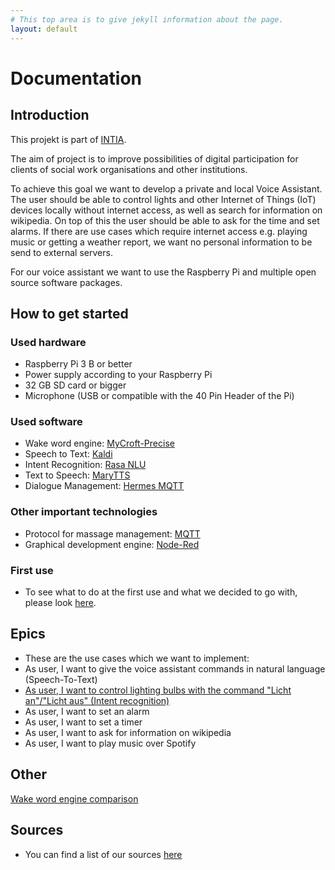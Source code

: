 ```yaml
---
# This top area is to give jekyll information about the page.
layout: default
---
```

# Documentation

## Introduction

This projekt is part of [INTIA](https://dites.web.th-koeln.de/forschung/projekte/research-projects-intia/).

The aim of project is to improve possibilities of digital participation for clients of social work organisations and other
institutions.   

To achieve this goal we want to develop a private and local Voice Assistant. The user should be able to control lights and 
other Internet of Things (IoT) devices locally without internet access, as well as search for information on wikipedia.
On top of this the user should be able to ask for the time and set alarms. If there are use cases which require internet 
access e.g. playing music or getting a weather report, we want no personal information to be send to external servers.

For our voice assistant we want to use the Raspberry Pi and multiple open source software packages.


## How to get started
### Used hardware
- Raspberry Pi 3 B or better
- Power supply according to your Raspberry Pi
- 32 GB SD card or bigger
- Microphone (USB or compatible with the 40 Pin Header of the Pi)

### Used software
- Wake word engine: [MyCroft-Precise](./pages/mycroft.md)
- Speech to Text: [Kaldi](./pages/kaldi.md)
- Intent Recognition: [Rasa NLU](pages/rasanlu.md)
- Text to Speech: [MaryTTS](./pages/marytts.md) 
- Dialogue Management: [Hermes MQTT](./pages/hermesmqtt.md)

### Other important technologies 
- Protocol for massage management: [MQTT](./pages/mqtt.md) 
- Graphical development engine: [Node-Red](./pages/node-red.md)

### First use
- To see what to do at the first use and what we decided to go with, please look [here](./pages/first-use.md).

## Epics
- These are the use cases which we want to implement:
- As user, I want to give the voice assistant commands in natural language (Speech-To-Text)
- [As user, I want to control lighting bulbs with the command "Licht an"/"Licht aus" (Intent recognition)](pages/epics/lights.md)
- As user, I want to set an alarm
- As user, I want to set a timer
- As user, I want to ask for information on wikipedia
- As user, I want to play music over Spotify

## Other

[Wake word engine comparison](pages/wake-word-engine-comparrison.md)

## Sources
- You can find a list of our sources [here](./pages/source-links.md)

